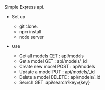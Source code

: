 Simple Express api.

- Set up

  - git clone.
  - npm install
  - node server

- Use

  - Get all models         GET : api/models
  - Get a model            GET : api/models/_id
  - Create new model       POST : api/models
  - Update a model         PUT : api/models/_id
  - Delete a model         DELETE : api/models/_id
  - Search                 GET :api/search?key={key}